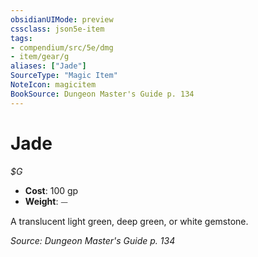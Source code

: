 ```yaml
---
obsidianUIMode: preview
cssclass: json5e-item
tags:
- compendium/src/5e/dmg
- item/gear/g
aliases: ["Jade"]
SourceType: "Magic Item"
NoteIcon: magicitem
BookSource: Dungeon Master's Guide p. 134
---
```

# Jade
*$G*  

- **Cost**: 100 gp
- **Weight**: ⏤

A translucent light green, deep green, or white gemstone.

*Source: Dungeon Master's Guide p. 134*
